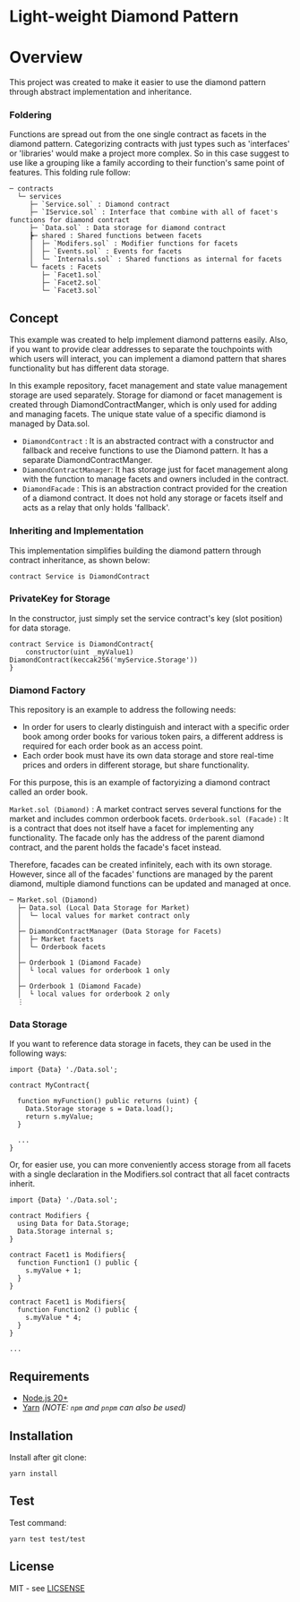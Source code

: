 # Light-weight Diamond Pattern

# Overview

This project was created to make it easier to use the diamond pattern through abstract implementation and inheritance.

### Foldering

Functions are spread out from the one single contract as facets in the diamond pattern. Categorizing contracts with just types such as 'interfaces' or 'libraries' would make a project more complex. So in this case suggest to use like a grouping like a family according to their function's same point of features. This folding rule follow:

```
─ contracts
  └─ services
     ├─ `Service.sol` : Diamond contract
     ├─ `IService.sol` : Interface that combine with all of facet's functions for diamond contract
     ├─ `Data.sol` : Data storage for diamond contract
     ┣─ shared : Shared functions between facets
     │  ├─ `Modifers.sol` : Modifier functions for facets
     │  ├─ `Events.sol` : Events for facets
     │  └─ `Internals.sol` : Shared functions as internal for facets
     └─ facets : Facets
        ├─ `Facet1.sol`
        ├─ `Facet2.sol`
        └─ `Facet3.sol`
```

## Concept

This example was created to help implement diamond patterns easily. Also, if you want to provide clear addresses to separate the touchpoints with which users will interact, you can implement a diamond pattern that shares functionality but has different data storage.

In this example repository, facet management and state value management storage are used separately. Storage for diamond or facet management is created through DiamondContractManger, which is only used for adding and managing facets. The unique state value of a specific diamond is managed by Data.sol.

-   `DiamondContract` : It is an abstracted contract with a constructor and fallback and receive functions to use the Diamond pattern. It has a separate DiamondContractManger.
-   `DiamondContractManager`: It has storage just for facet management along with the function to manage facets and owners included in the contract.
-   `DiamondFacade` : This is an abstraction contract provided for the creation of a diamond contract. It does not hold any storage or facets itself and acts as a relay that only holds 'fallback'.

### Inheriting and Implementation

This implementation simplifies building the diamond pattern through contract inheritance, as shown below:

```
contract Service is DiamondContract
```

### PrivateKey for Storage

In the constructor, just simply set the service contract's key (slot position) for data storage.

```
contract Service is DiamondContract{
    constructor(uint _myValue1) DiamondContract(keccak256('myService.Storage'))
}
```

### Diamond Factory

This repository is an example to address the following needs:

-   In order for users to clearly distinguish and interact with a specific order book among order books for various token pairs, a different address is required for each order book as an access point.
-   Each order book must have its own data storage and store real-time prices and orders in different storage, but share functionality.

For this purpose, this is an example of factoryizing a diamond contract called an order book.

`Market.sol (Diamond)` : A market contract serves several functions for the market and includes common orderbook facets.
`Orderbook.sol (Facade)` : It is a contract that does not itself have a facet for implementing any functionality. The facade only has the address of the parent diamond contract, and the parent holds the facade's facet instead.

Therefore, facades can be created infinitely, each with its own storage. However, since all of the facades' functions are managed by the parent diamond, multiple diamond functions can be updated and managed at once.

```
─ Market.sol (Diamond)
  ├─ Data.sol (Local Data Storage for Market)
  │  └─ local values for market contract only
  │
  ├─ DiamondContractManager (Data Storage for Facets)
  │  ├─ Market facets
  │  └─ Orderbook facets
  │
  ├─ Orderbook 1 (Diamond Facade)
  │  └ local values for orderbook 1 only
  │
  ├─ Orderbook 1 (Diamond Facade)
  │  └ local values for orderbook 2 only
  ⋮
```

### Data Storage

If you want to reference data storage in facets, they can be used in the following ways:

```
import {Data} './Data.sol';

contract MyContract{

  function myFunction() public returns (uint) {
    Data.Storage storage s = Data.load();
    return s.myValue;
  }

  ...
}

```

Or, for easier use, you can more conveniently access storage from all facets with a single declaration in the Modifiers.sol contract that all facet contracts inherit.

```
import {Data} './Data.sol';

contract Modifiers {
  using Data for Data.Storage;
  Data.Storage internal s;
}

contract Facet1 is Modifiers{
  function Function1 () public {
    s.myValue + 1;
  }
}

contract Facet1 is Modifiers{
  function Function2 () public {
    s.myValue * 4;
  }
}

...

```

## Requirements

-   [Node.js 20+](https://nodejs.org)
-   [Yarn](https://yarnpkg.com/) _(NOTE: `npm` and `pnpm` can also be used)_

## Installation

Install after git clone:

```
yarn install
```

## Test

Test command:

```
yarn test test/test
```

## License

MIT - see [LICSENSE](LICENSE)
